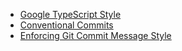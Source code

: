 - [Google TypeScript Style](https://github.com/google/gts)
- [Conventional Commits](https://www.conventionalcommits.org/en/v1.0.0-beta.2/)
- [Enforcing Git Commit Message Style](https://medium.com/@auscunningham/enforcing-git-commit-message-style-b86a45380b0f)
